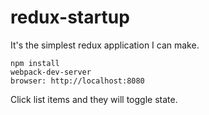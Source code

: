 # redux-startup

It's the simplest redux application I can make.

    npm install
    webpack-dev-server
    browser: http://localhost:8080
    
Click list items and they will toggle state.

